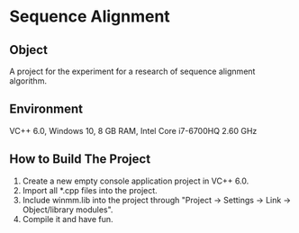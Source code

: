 # Sequence Alignment
## Object
A project for the experiment for a research of sequence alignment algorithm.
## Environment
VC++ 6.0, Windows 10, 8 GB RAM, Intel Core i7-6700HQ 2.60 GHz
## How to Build The Project
1. Create a new empty console application project in VC++ 6.0.
2. Import all \*.cpp files into the project.
3. Include winmm.lib into the project through "Project -> Settings -> Link -> Object/library modules".
4. Compile it and have fun.
